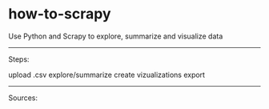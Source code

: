 # how-to-scrapy

Use Python and Scrapy to explore, summarize and visualize data

<hr />

Steps:

upload .csv
explore/summarize
create vizualizations
export

<hr />

Sources:
